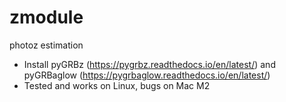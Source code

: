 # zmodule
photoz estimation <br />
- Install pyGRBz (https://pygrbz.readthedocs.io/en/latest/) and pyGRBaglow (https://pygrbaglow.readthedocs.io/en/latest/)
- Tested and works on Linux, bugs on Mac M2
